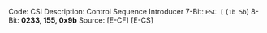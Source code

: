 Code: CSI
Description: Control Sequence Introducer
7-Bit: `ESC [` (`1b 5b`)
8-Bit: **0233, 155, 0x9b**
Source: [E-CF] [E-CS]
